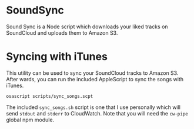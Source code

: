 # SoundSync

Sound Sync is a Node script which downloads your liked tracks on SoundCloud and uploads them to Amazon S3.

# Syncing with iTunes
This utility can be used to sync your SoundCloud tracks to Amazon S3. After wards, you can run the included AppleScript to sync the songs with iTunes.
```
osascript scripts/sync_songs.scpt
```
The included `sync_songs.sh` script is one that I use personally which will send `stdout` and `stderr` to CloudWatch. Note that you will need the `cw-pipe` global npm module.
